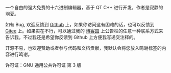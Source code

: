 
一个自由的强大免费的十六进制编辑器，基于 QT C++ 进行开发，作者是寂静的羽夏。

如有 Bug, 欢迎反馈到 [Github](https://github.com/Wing-summer/WingHexExplorer2/issues) 上，如果你访问这有困难的话，也可以反馈到 [Gitee](https://gitee.com/wing-cloud/WingHexExplorer2/issues) 上。如果实在不行，可以通过我的 [博客园](https://www.cnblogs.com/wingsummer) 上公告栏的任意一种联系方式来告诉我。不过我还是希望你反馈到 Github 上方便我写递交注释的。

开源不易，也欢迎赞助或者参与代码和文档贡献，我默认会将您放入鸣谢标签的内容进行鸣谢。

许可证：GNU 通用公共许可证 第 3 版
